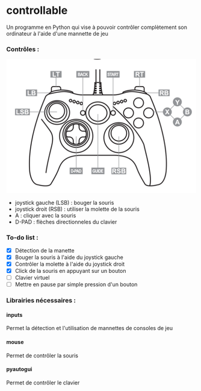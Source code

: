 # controllable
Un programme en Python qui vise à pouvoir contrôler complètement son ordinateur à l'aide d'une mannette de jeu 

### Contrôles :
![buttons](./img//xbox_button.png)
- joystick gauche (LSB) : bouger la souris
- joystick droit (RSB) : utiliser la molette de la souris
- A : cliquer avec la souris
- D-PAD : flèches directionneles du clavier

### To-do list : 
- [x] Détection de la manette
- [x] Bouger la souris à l'aide du joystick gauche
- [x] Contrôler la molette à l'aide du joystick droit
- [x] Click de la souris en appuyant sur un bouton
- [ ] Clavier virtuel
- [ ] Mettre en pause par simple pression d'un bouton

### Librairies nécessaires : 
#### inputs
Permet la détection et l'utilisation de mannettes de consoles de jeu
#### mouse
Permet de contrôler la souris
#### pyautogui
Permet de contrôler le clavier
